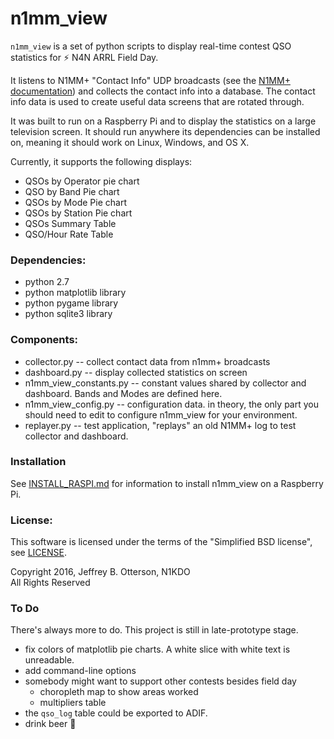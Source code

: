 # n1mm_view

`n1mm_view` is a set of python scripts to display real-time contest QSO statistics for :zap: N4N ARRL Field Day.

It listens to N1MM+ "Contact Info" UDP broadcasts 
(see the [N1MM+ documentation](http://n1mm.hamdocs.com/tiki-index.php?page=UDP+Broadcasts))
and collects the contact info into a database.  The contact info data is used to create useful data screens that 
are rotated through.

It was built to run on a Raspberry Pi and to display the statistics on a large television screen.  It should 
run anywhere its dependencies can be installed on, meaning it should work on Linux, Windows, and OS X.

Currently, it supports the following displays:

* QSOs by Operator pie chart
* QSO by Band Pie chart
* QSOs by Mode Pie chart
* QSOs by Station Pie chart
* QSOs Summary Table
* QSO/Hour Rate Table

### Dependencies:

* python 2.7
* python matplotlib library
* python pygame library
* python sqlite3 library

### Components:

* collector.py -- collect contact data from n1mm+ broadcasts
* dashboard.py -- display collected statistics on screen
* n1mm_view_constants.py -- constant values shared by collector and dashboard.  Bands and Modes are defined here.
* n1mm_view_config.py -- configuration data.  in theory, the only part you should need to edit to configure n1mm_view for your environment.
* replayer.py -- test application, "replays" an old N1MM+ log to test collector and dashboard.

### Installation

See [INSTALL_RASPI.md](INSTALL_RASPI.md) for information to install n1mm_view on a Raspberry Pi.

### License:

This software is licensed under the terms of the "Simplified BSD license", see [LICENSE](LICENSE).

Copyright 2016, Jeffrey B. Otterson, N1KDO  
All Rights Reserved

### To Do

There's always more to do.  This project is still in late-prototype stage.

* fix colors of matplotlib pie charts.  A white slice with white text is unreadable.
* add command-line options
* somebody might want to support other contests besides field day
  * choropleth map to show areas worked
  * multipliers table
* the `qso_log` table could be exported to ADIF.
* drink beer :beer:
